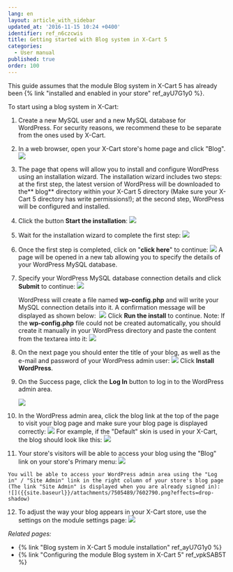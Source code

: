 ```yaml
---
lang: en
layout: article_with_sidebar
updated_at: '2016-11-15 10:24 +0400'
identifier: ref_n6czcwis
title: Getting started with Blog system in X-Cart 5
categories:
  - User manual
published: true
order: 100
---
```



This guide assumes that the module Blog system in X-Cart 5 has already been {% link "installed and enabled in your store" ref_ayU7G1y0 %}.

To start using a blog system in X-Cart:

1.  Create a new MySQL user and a new MySQL database for WordPress. For security reasons, we recommend these to be separate from the ones used by X-Cart.
2.  In a web browser, open your X-Cart store's home page and click "Blog".
    ![]({{site.baseurl}}/attachments/7505489/7602727.png?effects=drop-shadow)

3.  The page that opens will allow you to install and configure WordPress using an installation wizard. The installation wizard includes two steps: at the first step, the latest version of WordPress will be downloaded to the** blog** directory within your X-Cart 5 directory (Make sure your X-Cart 5 directory has write permissions!); at the second step, WordPress will be configured and installed.
4.  Click the button **Start the installation**:
    ![]({{site.baseurl}}/attachments/7505489/7602728.png?effects=drop-shadow)
5.  Wait for the installation wizard to complete the first step:
    ![]({{site.baseurl}}/attachments/7505489/7602731.png?effects=drop-shadow)
6.  Once the first step is completed, click on "**click here**" to continue:
    ![]({{site.baseurl}}/attachments/7505489/7602732.png?effects=drop-shadow)
    A page will be opened in a new tab allowing you to specify the details of your WordPress MySQL database.
7.  Specify your WordPress MySQL database connection details and click **Submit** to continue:
    ![]({{site.baseurl}}/attachments/7505489/7602733.png?effects=drop-shadow)

    WordPress will create a file named **wp-config.php** and will write your MySQL connection details into it. A confirmation message will be displayed as shown below: 
    ![]({{site.baseurl}}/attachments/7505489/7602734.png?effects=drop-shadow)
    Click **Run the install** to continue.
    Note: If the **wp-config.php** file could not be created automatically, you should create it manually in your WordPress directory and paste the content from the textarea into it:
    ![]({{site.baseurl}}/attachments/7505489/7602735.png?effects=drop-shadow)

8.  On the next page you should enter the title of your blog, as well as the e-mail and password of your WordPress admin user:
    ![]({{site.baseurl}}/attachments/7505489/7602736.png?effects=drop-shadow)
    Click **Install WordPress**.
9.  On the Success page, click the **Log In** button to log in to the WordPress admin area.

    ![]({{site.baseurl}}/attachments/7505489/7602737.png?effects=drop-shadow)

10.  In the WordPress admin area, click the blog link at the top of the page to visit your blog page and make sure your blog page is displayed correctly:
    ![]({{site.baseurl}}/attachments/7505489/7602738.png?effects=drop-shadow)
    For example, if the "Default" skin is used in your X-Cart, the blog should look like this:
    ![]({{site.baseurl}}/attachments/7505489/7602739.png?effects=drop-shadow)

11.  Your store's visitors will be able to access your blog using the "Blog" link on your store's Primary menu:
    ![]({{site.baseurl}}/attachments/7505489/7602727.png?effects=drop-shadow)

    You will be able to access your WordPress admin area using the "Log in" / "Site Admin" link in the right column of your store's blog page (The link "Site Admin" is displayed when you are already signed in):
    ![]({{site.baseurl}}/attachments/7505489/7602790.png?effects=drop-shadow)
12.  To adjust the way your blog appears in your X-Cart store, use the settings on the module settings page:
    ![]({{site.baseurl}}/attachments/7505489/8719388.png?effects=drop-shadow)

_Related pages:_

*   {% link "Blog system in X-Cart 5 module installation" ref_ayU7G1y0 %}
*   {% link "Configuring the module Blog system in X-Cart 5" ref_vpkSAB5T %}


